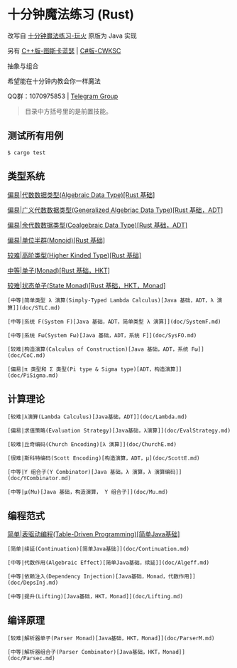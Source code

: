 # 十分钟魔法练习 (Rust)

改写自 [十分钟魔法练习-玩火](https://github.com/goldimax/magic-in-ten-mins)
原版为 Java 实现

另有
[C++版-图斯卡蓝瑟](https://github.com/tusikalanse/magic-in-ten-mins-cpp) |
[C#版-CWKSC](https://github.com/CWKSC/magic-in-ten-mins-csharp)

抽象与组合

希望能在十分钟内教会你一样魔法

QQ群：1070975853 |
[Telegram Group](https://t.me/joinchat/HZm-VAAFTrIxoxQQ)

> 目录中方括号里的是前置技能。

## 测试所有用例

``` shell script
$ cargo test
```

## 类型系统

[偏易|代数数据类型(Algebraic Data Type)[Rust 基础]](src/ADT.md)

[偏易|广义代数数据类型(Generalized Algebriac Data Type)[Rust 基础，ADT]](src/GADT.md)

[偏易|余代数数据类型(Coalgebraic Data Type)[Rust 基础，ADT]](src/CoData.md)

[偏易|单位半群(Monoid)[Rust 基础]](src/Monoid.md)

[较难|高阶类型(Higher Kinded Type)[Rust 基础]](src/HKT.md)

[中等|单子(Monad)[Rust 基础，HKT]](src/Monad.md)

[较难|状态单子(State Monad)[Rust 基础，HKT，Monad]](src/StateMonad.md)

    [中等|简单类型 λ 演算(Simply-Typed Lambda Calculus)[Java 基础，ADT，λ 演算]](doc/STLC.md)

    [中等|系统 F(System F)[Java 基础，ADT，简单类型 λ 演算]](doc/SystemF.md)

    [中等|系统 Fω(System Fω)[Java 基础，ADT，系统 F]](doc/SysFO.md)

    [较难|构造演算(Calculus of Construction)[Java 基础，ADT，系统 Fω]](doc/CoC.md)

    [偏易|π 类型和 Σ 类型(Pi type & Sigma type)[ADT，构造演算]](doc/PiSigma.md)

## 计算理论

    [较难|λ演算(Lambda Calculus)[Java基础，ADT]](doc/Lambda.md)

    [偏易|求值策略(Evaluation Strategy)[Java基础，λ演算]](doc/EvalStrategy.md)

    [较难|丘奇编码(Church Encoding)[λ 演算]](doc/ChurchE.md)

    [很难|斯科特编码(Scott Encoding)[构造演算，ADT，μ](doc/ScottE.md)

    [中等|Y 组合子(Y Combinator)[Java 基础，λ 演算，λ 演算编码]](doc/YCombinator.md)

    [中等|μ(Mu)[Java 基础，构造演算， Y 组合子]](doc/Mu.md)

## 编程范式

[简单|表驱动编程(Table-Driven Programming)[简单Java基础]](src/TableDriven.md)

    [简单|续延(Continuation)[简单Java基础]](doc/Continuation.md)

    [中等|代数作用(Algebraic Effect)[简单Java基础，续延]](doc/Algeff.md)

    [中等|依赖注入(Dependency Injection)[Java基础，Monad，代数作用]](doc/DepsInj.md)

    [中等|提升(Lifting)[Java基础，HKT，Monad]](doc/Lifting.md)

## 编译原理

    [较难|解析器单子(Parser Monad)[Java基础，HKT，Monad]](doc/ParserM.md)

    [中等|解析器组合子(Parser Combinator)[Java基础，HKT，Monad]](doc/Parsec.md)